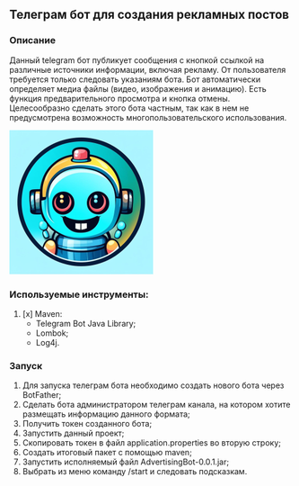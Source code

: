 ## Телеграм бот для создания рекламных постов
### Описание
Данный telegram бот публикует сообщения с кнопкой ссылкой на различные 
источники информации, включая рекламу. От пользователя требуется 
только следовать указаниям бота. Бот автоматически определяет медиа 
файлы (видео, изображения и анимацию). Есть функция предварительного 
просмотра и кнопка отмены. Целесообразно сделать этого бота частным, 
так как в нем не предусмотрена возможность многопользовательского 
использования.

![AdvertisingPostBot.png](src/main/resources/AdvertisingPostBot.png)

### Используемые инструменты:
1. [x] Maven:
    * Telegram Bot Java Library;
    * Lombok;
    * Log4j.

### Запуск
1. Для запуска телеграм бота необходимо создать нового бота через BotFather;
2. Сделать бота администратором телеграм канала, на котором хотите
   размещать информацию данного формата;
3. Получить токен созданного бота;
4. Запустить данный проект;
5. Скопировать токен в файл application.properties во вторую строку;
6. Создать итоговый пакет с помощью maven;
7. Запустить исполняемый файл AdvertisingBot-0.0.1.jar;
8. Выбрать из меню команду /start и следовать подсказкам.